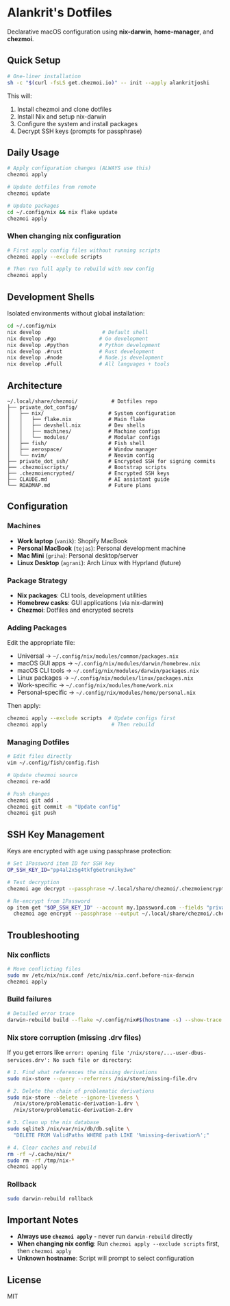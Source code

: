 # Alankrit's Dotfiles

Declarative macOS configuration using **nix-darwin**, **home-manager**, and **chezmoi**.

## Quick Setup

```bash
# One-liner installation
sh -c "$(curl -fsLS get.chezmoi.io)" -- init --apply alankritjoshi
```

This will:
1. Install chezmoi and clone dotfiles
2. Install Nix and setup nix-darwin
3. Configure the system and install packages
4. Decrypt SSH keys (prompts for passphrase)

## Daily Usage

```bash
# Apply configuration changes (ALWAYS use this)
chezmoi apply

# Update dotfiles from remote
chezmoi update

# Update packages
cd ~/.config/nix && nix flake update
chezmoi apply
```

### When changing nix configuration
```bash
# First apply config files without running scripts
chezmoi apply --exclude scripts

# Then run full apply to rebuild with new config
chezmoi apply
```

## Development Shells

Isolated environments without global installation:

```bash
cd ~/.config/nix
nix develop                    # Default shell
nix develop .#go              # Go development
nix develop .#python          # Python development  
nix develop .#rust            # Rust development
nix develop .#node            # Node.js development
nix develop .#full            # All languages + tools
```

## Architecture

```
~/.local/share/chezmoi/           # Dotfiles repo
├── private_dot_config/
│   ├── nix/                     # System configuration
│   │   ├── flake.nix            # Main flake
│   │   ├── devshell.nix         # Dev shells
│   │   ├── machines/            # Machine configs
│   │   └── modules/             # Modular configs
│   ├── fish/                    # Fish shell
│   ├── aerospace/               # Window manager
│   └── nvim/                    # Neovim config
├── private_dot_ssh/             # Encrypted SSH for signing commits
├── .chezmoiscripts/             # Bootstrap scripts
├── .chezmoiencrypted/           # Encrypted SSH keys
├── CLAUDE.md                    # AI assistant guide
└── ROADMAP.md                   # Future plans
```

## Configuration

### Machines
- **Work laptop** (`vanik`): Shopify MacBook
- **Personal MacBook** (`tejas`): Personal development machine  
- **Mac Mini** (`griha`): Personal desktop/server
- **Linux Desktop** (`agrani`): Arch Linux with Hyprland (future)

### Package Strategy
- **Nix packages**: CLI tools, development utilities
- **Homebrew casks**: GUI applications (via nix-darwin)
- **Chezmoi**: Dotfiles and encrypted secrets

### Adding Packages

Edit the appropriate file:
- Universal → `~/.config/nix/modules/common/packages.nix`
- macOS GUI apps → `~/.config/nix/modules/darwin/homebrew.nix`
- macOS CLI tools → `~/.config/nix/modules/darwin/packages.nix`
- Linux packages → `~/.config/nix/modules/linux/packages.nix`
- Work-specific → `~/.config/nix/modules/home/work.nix`
- Personal-specific → `~/.config/nix/modules/home/personal.nix`

Then apply:
```bash
chezmoi apply --exclude scripts  # Update configs first
chezmoi apply                     # Then rebuild
```

### Managing Dotfiles

```bash
# Edit files directly
vim ~/.config/fish/config.fish

# Update chezmoi source
chezmoi re-add

# Push changes
chezmoi git add .
chezmoi git commit -m "Update config"
chezmoi git push
```

## SSH Key Management

Keys are encrypted with age using passphrase protection:

```bash
# Set 1Password item ID for SSH key
OP_SSH_KEY_ID="pp4al2x5g4tkfg6etruniky3we"

# Test decryption
chezmoi age decrypt --passphrase ~/.local/share/chezmoi/.chezmoiencrypted/encrypted_private_id_ed25519.age | head -n 1

# Re-encrypt from 1Password
op item get "$OP_SSH_KEY_ID" --account my.1password.com --fields "private key" --reveal | \
  chezmoi age encrypt --passphrase --output ~/.local/share/chezmoi/.chezmoiencrypted/encrypted_private_id_ed25519.age
```

## Troubleshooting

### Nix conflicts
```bash
# Move conflicting files
sudo mv /etc/nix/nix.conf /etc/nix/nix.conf.before-nix-darwin
chezmoi apply
```

### Build failures
```bash
# Detailed error trace
darwin-rebuild build --flake ~/.config/nix#$(hostname -s) --show-trace
```

### Nix store corruption (missing .drv files)
If you get errors like `error: opening file '/nix/store/...-user-dbus-services.drv': No such file or directory`:

```bash
# 1. Find what references the missing derivations
sudo nix-store --query --referrers /nix/store/missing-file.drv

# 2. Delete the chain of problematic derivations
sudo nix-store --delete --ignore-liveness \
  /nix/store/problematic-derivation-1.drv \
  /nix/store/problematic-derivation-2.drv

# 3. Clean up the nix database
sudo sqlite3 /nix/var/nix/db/db.sqlite \
  "DELETE FROM ValidPaths WHERE path LIKE '%missing-derivation%';"

# 4. Clear caches and rebuild
rm -rf ~/.cache/nix/*
sudo rm -rf /tmp/nix-*
chezmoi apply
```

### Rollback
```bash
sudo darwin-rebuild rollback
```

## Important Notes

- **Always use `chezmoi apply`** - never run `darwin-rebuild` directly
- **When changing nix config**: Run `chezmoi apply --exclude scripts` first, then `chezmoi apply`
- **Unknown hostname**: Script will prompt to select configuration

## License

MIT
